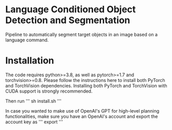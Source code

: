 # Language Conditioned Object Detection and Segmentation
Pipeline to automatically segment target objects in an image based on a language command.

# Installation
The code requires python>=3.8, as well as pytorch>=1.7 and torchvision>=0.8. Please follow the instructions here to install both PyTorch and TorchVision dependencies. Installing both PyTorch and TorchVision with CUDA support is strongly recommended.

Then run
'''
sh install.sh
'''

In case you wanted to make use of OpenAI's GPT for high-level planning functionalities, make sure you have an OpenAI's account and export the account key as
'''
export 
'''
